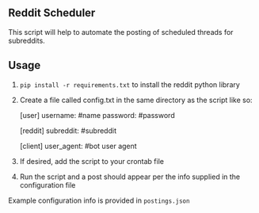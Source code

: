 Reddit Scheduler
---
This script will help to automate the posting of scheduled threads for 
subreddits.

Usage
---

1. `pip install -r requirements.txt` to install the reddit python library

2. Create a file called config.txt in the same directory as the script like so:
    
    [user]
    username: #name
    password: #password

    [reddit]
    subreddit: #subreddit

    [client]
    user_agent: #bot user agent

3. If desired, add the script to your crontab file

4. Run the script and a post should appear per the info supplied in the configuration file


Example configuration info is provided in `postings.json`
